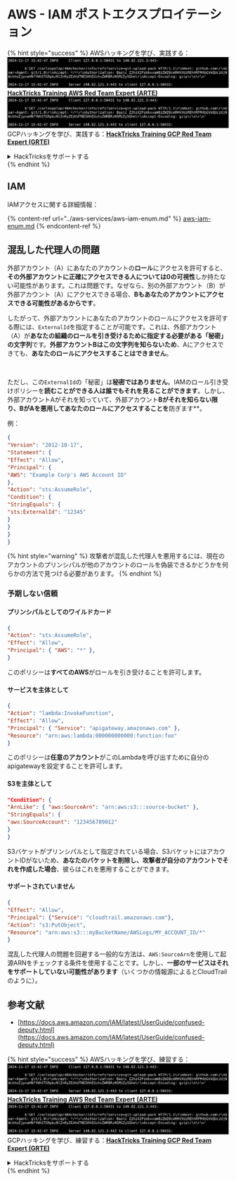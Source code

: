 # AWS - IAM ポストエクスプロイテーション

{% hint style="success" %}
AWSハッキングを学び、実践する：<img src="../../../.gitbook/assets/image (1).png" alt="" data-size="line">[**HackTricks Training AWS Red Team Expert (ARTE)**](https://training.hacktricks.xyz/courses/arte)<img src="../../../.gitbook/assets/image (1).png" alt="" data-size="line">\
GCPハッキングを学び、実践する：<img src="../../../.gitbook/assets/image (2).png" alt="" data-size="line">[**HackTricks Training GCP Red Team Expert (GRTE)**<img src="../../../.gitbook/assets/image (2).png" alt="" data-size="line">](https://training.hacktricks.xyz/courses/grte)

<details>

<summary>HackTricksをサポートする</summary>

* [**サブスクリプションプラン**](https://github.com/sponsors/carlospolop)を確認してください！
* **💬 [**Discordグループ**](https://discord.gg/hRep4RUj7f)または[**Telegramグループ**](https://t.me/peass)に参加するか、**Twitter** 🐦 [**@hacktricks\_live**](https://twitter.com/hacktricks\_live)**をフォローしてください。**
* **ハッキングトリックを共有するには、[**HackTricks**](https://github.com/carlospolop/hacktricks)および[**HackTricks Cloud**](https://github.com/carlospolop/hacktricks-cloud)のGitHubリポジトリにPRを提出してください。**

</details>
{% endhint %}

## IAM

IAMアクセスに関する詳細情報：

{% content-ref url="../aws-services/aws-iam-enum.md" %}
[aws-iam-enum.md](../aws-services/aws-iam-enum.md)
{% endcontent-ref %}

## 混乱した代理人の問題

外部アカウント（A）にあなたのアカウントの**ロール**にアクセスを許可すると、**その外部アカウントに正確にアクセスできる人については0の可視性**しか持たない可能性があります。これは問題です。なぜなら、別の外部アカウント（B）が外部アカウント（A）にアクセスできる場合、**Bもあなたのアカウントにアクセスできる可能性があるからです**。

したがって、外部アカウントにあなたのアカウントのロールにアクセスを許可する際には、`ExternalId`を指定することが可能です。これは、外部アカウント（A）が**あなたの組織のロールを引き受けるために指定する必要がある「秘密」の文字列**です。**外部アカウントBはこの文字列を知らないため**、Aにアクセスできても、**あなたのロールにアクセスすることはできません**。

<figure><img src="../../../.gitbook/assets/image (95).png" alt=""><figcaption></figcaption></figure>

ただし、この`ExternalId`の「秘密」は**秘密ではありません**。IAMのロール引き受けポリシーを**読むことができる人は誰でもそれを見ることができます**。しかし、外部アカウントAがそれを知っていて、外部アカウント**Bがそれを知らない限り、BがAを悪用してあなたのロールにアクセスすることを**防ぎます**。

例：
```json
{
"Version": "2012-10-17",
"Statement": {
"Effect": "Allow",
"Principal": {
"AWS": "Example Corp's AWS Account ID"
},
"Action": "sts:AssumeRole",
"Condition": {
"StringEquals": {
"sts:ExternalId": "12345"
}
}
}
}
```
{% hint style="warning" %}
攻撃者が混乱した代理人を悪用するには、現在のアカウントのプリンシパルが他のアカウントのロールを偽装できるかどうかを何らかの方法で見つける必要があります。
{% endhint %}

### 予期しない信頼

#### プリンシパルとしてのワイルドカード
```json
{
"Action": "sts:AssumeRole",
"Effect": "Allow",
"Principal": { "AWS": "*" },
}
```
このポリシーは**すべてのAWS**がロールを引き受けることを許可します。

#### サービスを主体として
```json
{
"Action": "lambda:InvokeFunction",
"Effect": "Allow",
"Principal": { "Service": "apigateway.amazonaws.com" },
"Resource": "arn:aws:lambda:000000000000:function:foo"
}
```
このポリシーは**任意のアカウント**がこのLambdaを呼び出すために自分のapigatewayを設定することを許可します。

#### S3を主体として
```json
"Condition": {
"ArnLike": { "aws:SourceArn": "arn:aws:s3:::source-bucket" },
"StringEquals": {
"aws:SourceAccount": "123456789012"
}
}
```
S3バケットがプリンシパルとして指定されている場合、S3バケットにはアカウントIDがないため、**あなたのバケットを削除し、攻撃者が自分のアカウントでそれを作成した場合**、彼らはこれを悪用することができます。

#### サポートされていません
```json
{
"Effect": "Allow",
"Principal": {"Service": "cloudtrail.amazonaws.com"},
"Action": "s3:PutObject",
"Resource": "arn:aws:s3:::myBucketName/AWSLogs/MY_ACCOUNT_ID/*"
}
```
混乱した代理人の問題を回避する一般的な方法は、`AWS:SourceArn`を使用して起源ARNをチェックする条件を使用することです。しかし、**一部のサービスはそれをサポートしていない可能性があります**（いくつかの情報源によるとCloudTrailのように）。

## 参考文献

* [https://docs.aws.amazon.com/IAM/latest/UserGuide/confused-deputy.html](https://docs.aws.amazon.com/IAM/latest/UserGuide/confused-deputy.html)

{% hint style="success" %}
AWSハッキングを学び、練習する：<img src="../../../.gitbook/assets/image (1).png" alt="" data-size="line">[**HackTricks Training AWS Red Team Expert (ARTE)**](https://training.hacktricks.xyz/courses/arte)<img src="../../../.gitbook/assets/image (1).png" alt="" data-size="line">\
GCPハッキングを学び、練習する：<img src="../../../.gitbook/assets/image (2).png" alt="" data-size="line">[**HackTricks Training GCP Red Team Expert (GRTE)**<img src="../../../.gitbook/assets/image (2).png" alt="" data-size="line">](https://training.hacktricks.xyz/courses/grte)

<details>

<summary>HackTricksをサポートする</summary>

* [**サブスクリプションプラン**](https://github.com/sponsors/carlospolop)を確認してください！
* **💬 [**Discordグループ**](https://discord.gg/hRep4RUj7f)または[**Telegramグループ**](https://t.me/peass)に参加するか、**Twitter** 🐦 [**@hacktricks\_live**](https://twitter.com/hacktricks\_live)**をフォローしてください。**
* **[**HackTricks**](https://github.com/carlospolop/hacktricks)および[**HackTricks Cloud**](https://github.com/carlospolop/hacktricks-cloud)のGitHubリポジトリにPRを提出してハッキングトリックを共有してください。**

</details>
{% endhint %}
